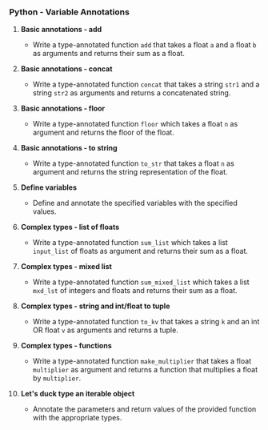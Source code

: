 ### Python - Variable Annotations

1. **Basic annotations - add**
   - Write a type-annotated function `add` that takes a float `a` and a float `b` as arguments and returns their sum as a float.

2. **Basic annotations - concat**
   - Write a type-annotated function `concat` that takes a string `str1` and a string `str2` as arguments and returns a concatenated string.

3. **Basic annotations - floor**
   - Write a type-annotated function `floor` which takes a float `n` as argument and returns the floor of the float.

4. **Basic annotations - to string**
   - Write a type-annotated function `to_str` that takes a float `n` as argument and returns the string representation of the float.

5. **Define variables**
   - Define and annotate the specified variables with the specified values.

6. **Complex types - list of floats**
   - Write a type-annotated function `sum_list` which takes a list `input_list` of floats as argument and returns their sum as a float.

7. **Complex types - mixed list**
   - Write a type-annotated function `sum_mixed_list` which takes a list `mxd_lst` of integers and floats and returns their sum as a float.

8. **Complex types - string and int/float to tuple**
   - Write a type-annotated function `to_kv` that takes a string `k` and an int OR float `v` as arguments and returns a tuple.

9. **Complex types - functions**
   - Write a type-annotated function `make_multiplier` that takes a float `multiplier` as argument and returns a function that multiplies a float by `multiplier`.

10. **Let's duck type an iterable object**
    - Annotate the parameters and return values of the provided function with the appropriate types.
